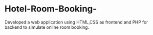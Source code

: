 # Hotel-Room-Booking-
Developed a web application using HTML,CSS as frontend and PHP for backend to simulate online room booking. 
